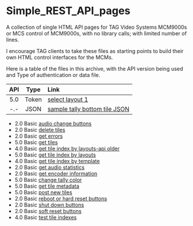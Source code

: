 # Simple_REST_API_pages
A collection of single HTML API pages for TAG Video Systems MCM9000s or MCS control of MCM9000s, with no library calls; with limited number of lines.

I encourage TAG clients to take these files as starting points to build their own HTML control interfaces for the MCMs.

Here is a table of the files in this archive, with the API version being used and Type of authentication or data file.

 API | Type | Link 
:---:|:---:|:---
 5.0 | Token | [select layout 1](https://github.com/alochbaum/Simple_REST_API_pages/blob/main/Select_Layout.html) 
 -.- | JSON | [sample tally bottom tile JSON](https://github.com/alochbaum/Simple_REST_API_pages/blob/main/2A%20Tally%20Bottom%20Tile.json) 
* 2.0 Basic  [audio change buttons](https://github.com/alochbaum/Simple_REST_API_pages/blob/main/Audio_Change_Buttons.html)
* 2.0 Basic  [delete tiles](https://github.com/alochbaum/Simple_REST_API_pages/blob/main/Delete%20Tiles.html)
* 2.0 Basic  [get errors](https://github.com/alochbaum/Simple_REST_API_pages/blob/main/Get%20Errors.html)
* 5.0 Basic  [get tiles](https://github.com/alochbaum/Simple_REST_API_pages/blob/main/Get%20Tiles.html)
* 4.0 Basic  [get tile index by layouts-api older](https://github.com/alochbaum/Simple_REST_API_pages/blob/main/GetTileIndexByLayouts40.html)
* 5.0 Basic  [get tile index by layouts](https://github.com/alochbaum/Simple_REST_API_pages/blob/main/GetTileIndexByLayouts50.html)
* 4.0 Basic  [get tile index by template](https://github.com/alochbaum/Simple_REST_API_pages/blob/main/GetTileIndexByTemplate40.html)
* 2.0 Basic  [get audio statistics](https://github.com/alochbaum/Simple_REST_API_pages/blob/main/Get_Audio_Statistics.html)
* 2.0 Basic  [get encoder information](https://github.com/alochbaum/Simple_REST_API_pages/blob/main/Get_Encoder_Info.html)
* 5.0 Basic  [change tally color](https://github.com/alochbaum/Simple_REST_API_pages/blob/main/MCM%20API%20Example%20to%20Change%20Tally%20Color.html)
* 5.0 Basic  [get tile metadata](https://github.com/alochbaum/Simple_REST_API_pages/blob/main/MCM9000%20API%20Call%20to%20Get%20Tile%20Metadata.html)
* 5.0 Basic  [post new tiles](https://github.com/alochbaum/Simple_REST_API_pages/blob/main/Post%20New%20Tiles.html)
* 2.0 Basic  [reboot or hard reset buttons](https://github.com/alochbaum/Simple_REST_API_pages/blob/main/Reboot_or_hardReset_Buttons.html)
* 2.0 Basic  [shut down buttons](https://github.com/alochbaum/Simple_REST_API_pages/blob/main/Shutdown_Buttons.html)
* 2.0 Basic  [soft reset buttons](https://github.com/alochbaum/Simple_REST_API_pages/blob/main/SoftReset_Buttons.html)
* 4.0 Basic  [test tile indexes](https://github.com/alochbaum/Simple_REST_API_pages/blob/main/TestTileIndexs.html)